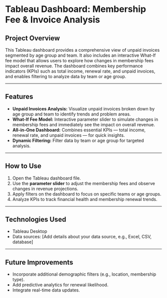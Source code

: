 # Tableau Dashboard: Membership Fee & Invoice Analysis

## Project Overview

This Tableau dashboard provides a comprehensive view of unpaid invoices segmented by age group and team. It also includes an interactive What-If fee model that allows users to explore how changes in membership fees impact overall revenue. The dashboard combines key performance indicators (KPIs) such as total income, renewal rate, and unpaid invoices, and enables filtering to analyze data by team or age group.

---

## Features

- **Unpaid Invoices Analysis:** Visualize unpaid invoices broken down by age group and team to identify trends and problem areas.
- **What-If Fee Model:** Interactive parameter slider to simulate changes in membership fees and immediately see the impact on overall revenue.
- **All-in-One Dashboard:** Combines essential KPIs — total income, renewal rate, and unpaid invoices — for quick insights.
- **Dynamic Filtering:** Filter data by team or age group for targeted analysis.

---

## How to Use

1. Open the Tableau dashboard file.
2. Use the **parameter slider** to adjust the membership fees and observe changes in revenue projections.
3. Apply filters on the dashboard to focus on specific teams or age groups.
4. Analyze KPIs to track financial health and membership renewal trends.

---

## Technologies Used

- Tableau Desktop
- Data sources: [Add details about your data source, e.g., Excel, CSV, database]

---

## Future Improvements

- Incorporate additional demographic filters (e.g., location, membership type).
- Add predictive analytics for renewal likelihood.
- Integrate real-time data updates.

